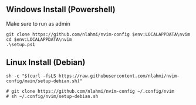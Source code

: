 ## Windows Install (Powershell)
Make sure to run as admin
```
git clone https://github.com/nlahmi/nvim-config $env:LOCALAPPDATA\nvim
cd $env:LOCALAPPDATA\nvim
.\setup.ps1
```

## Linux Install (Debian)
```
sh -c "$(curl -fsLS https://raw.githubusercontent.com/nlahmi/nvim-config/main/setup-debian.sh)"

# git clone https://github.com/nlahmi/nvim-config ~/.config/nvim
# sh ~/.config/nvim/setup-debian.sh
```
